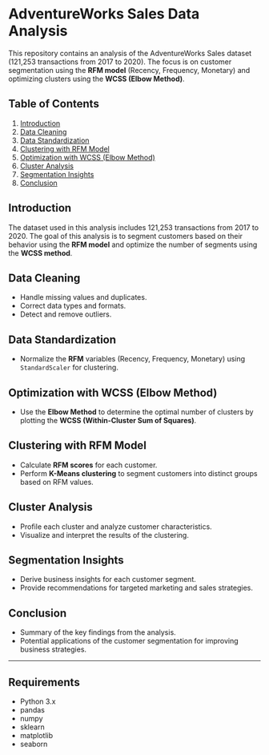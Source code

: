 # AdventureWorks Sales Data Analysis

This repository contains an analysis of the AdventureWorks Sales dataset (121,253 transactions from 2017 to 2020). The focus is on customer segmentation using the **RFM model** (Recency, Frequency, Monetary) and optimizing clusters using the **WCSS (Elbow Method)**.

## Table of Contents

1. [Introduction](#introduction)
2. [Data Cleaning](#data-cleaning)
3. [Data Standardization](#data-standardization)
4. [Clustering with RFM Model](#clustering-with-rfm-model)
5. [Optimization with WCSS (Elbow Method)](#optimization-with-wcss-elbow-method)
6. [Cluster Analysis](#cluster-analysis)
7. [Segmentation Insights](#segmentation-insights)
8. [Conclusion](#conclusion)

## Introduction

The dataset used in this analysis includes 121,253 transactions from 2017 to 2020. The goal of this analysis is to segment customers based on their behavior using the **RFM model** and optimize the number of segments using the **WCSS method**.

## Data Cleaning

- Handle missing values and duplicates.
- Correct data types and formats.
- Detect and remove outliers.

## Data Standardization

- Normalize the **RFM** variables (Recency, Frequency, Monetary) using `StandardScaler` for clustering.

## Optimization with WCSS (Elbow Method)

- Use the **Elbow Method** to determine the optimal number of clusters by plotting the **WCSS (Within-Cluster Sum of Squares)**.
  
## Clustering with RFM Model

- Calculate **RFM scores** for each customer.
- Perform **K-Means clustering** to segment customers into distinct groups based on RFM values.

## Cluster Analysis

- Profile each cluster and analyze customer characteristics.
- Visualize and interpret the results of the clustering.

## Segmentation Insights

- Derive business insights for each customer segment.
- Provide recommendations for targeted marketing and sales strategies.

## Conclusion

- Summary of the key findings from the analysis.
- Potential applications of the customer segmentation for improving business strategies.

---

## Requirements

- Python 3.x
- pandas
- numpy
- sklearn
- matplotlib
- seaborn
